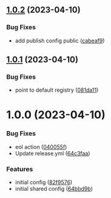 ## [1.0.2](https://github.com/antonyfagundez/eslint-config/compare/v1.0.1...v1.0.2) (2023-04-10)


### Bug Fixes

* add publish config public ([cabeaf9](https://github.com/antonyfagundez/eslint-config/commit/cabeaf90bbced109699960b23f3ad669c60ae882))

## [1.0.1](https://github.com/antonyfagundez/eslint-config/compare/v1.0.0...v1.0.1) (2023-04-10)


### Bug Fixes

* point to default registry ([081da11](https://github.com/antonyfagundez/eslint-config/commit/081da11d551c8f9805bfe10e716b582161a9f3ab))

# 1.0.0 (2023-04-10)


### Bug Fixes

* eol action ([040055f](https://github.com/antonyfagundez/eslint-config/commit/040055f1e933a8a34c9bee4001444f50df7aaae8))
* Update release.yml ([64c3faa](https://github.com/antonyfagundez/eslint-config/commit/64c3faa12dcca0ce9bef320a65d117f7953b5a46))


### Features

* initial config ([82f9576](https://github.com/antonyfagundez/eslint-config/commit/82f95762ccca0a8e18075316ceb1724e6d9243e4))
* initial shared config ([64bbd9b](https://github.com/antonyfagundez/eslint-config/commit/64bbd9ba5f310e2ee7da502085af358228a2eea1))
